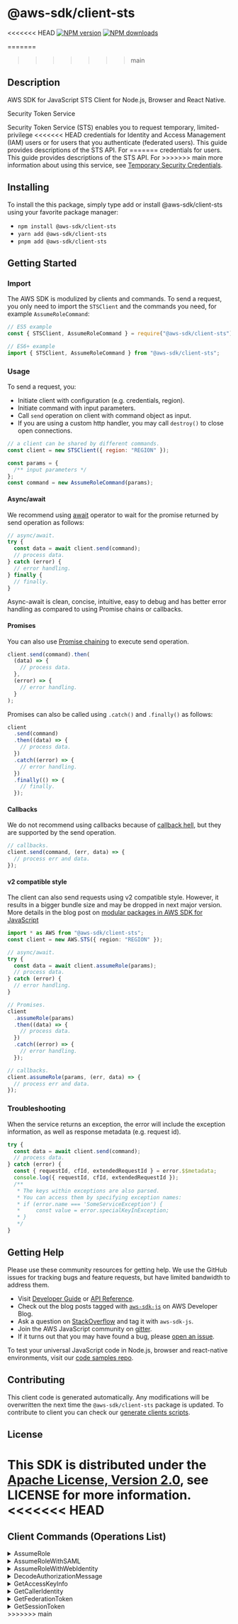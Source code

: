 <!-- generated file, do not edit directly -->

# @aws-sdk/client-sts

<<<<<<< HEAD
[![NPM version](https://img.shields.io/npm/v/@aws-sdk/client-sts/latest.svg)](https://www.npmjs.com/package/@aws-sdk/client-sts)
[![NPM downloads](https://img.shields.io/npm/dm/@aws-sdk/client-sts.svg)](https://www.npmjs.com/package/@aws-sdk/client-sts)

=======
>>>>>>> main
## Description

AWS SDK for JavaScript STS Client for Node.js, Browser and React Native.

<fullname>Security Token Service</fullname>

<p>Security Token Service (STS) enables you to request temporary, limited-privilege
<<<<<<< HEAD
credentials for Identity and Access Management (IAM) users or for users that you
authenticate (federated users). This guide provides descriptions of the STS API. For
=======
credentials for users. This guide provides descriptions of the STS API. For
>>>>>>> main
more information about using this service, see <a href="https://docs.aws.amazon.com/IAM/latest/UserGuide/id_credentials_temp.html">Temporary Security Credentials</a>.</p>

## Installing

To install the this package, simply type add or install @aws-sdk/client-sts
using your favorite package manager:

- `npm install @aws-sdk/client-sts`
- `yarn add @aws-sdk/client-sts`
- `pnpm add @aws-sdk/client-sts`

## Getting Started

### Import

The AWS SDK is modulized by clients and commands.
To send a request, you only need to import the `STSClient` and
the commands you need, for example `AssumeRoleCommand`:

```js
// ES5 example
const { STSClient, AssumeRoleCommand } = require("@aws-sdk/client-sts");
```

```ts
// ES6+ example
import { STSClient, AssumeRoleCommand } from "@aws-sdk/client-sts";
```

### Usage

To send a request, you:

- Initiate client with configuration (e.g. credentials, region).
- Initiate command with input parameters.
- Call `send` operation on client with command object as input.
- If you are using a custom http handler, you may call `destroy()` to close open connections.

```js
// a client can be shared by different commands.
const client = new STSClient({ region: "REGION" });

const params = {
  /** input parameters */
};
const command = new AssumeRoleCommand(params);
```

#### Async/await

We recommend using [await](https://developer.mozilla.org/en-US/docs/Web/JavaScript/Reference/Operators/await)
operator to wait for the promise returned by send operation as follows:

```js
// async/await.
try {
  const data = await client.send(command);
  // process data.
} catch (error) {
  // error handling.
} finally {
  // finally.
}
```

Async-await is clean, concise, intuitive, easy to debug and has better error handling
as compared to using Promise chains or callbacks.

#### Promises

You can also use [Promise chaining](https://developer.mozilla.org/en-US/docs/Web/JavaScript/Guide/Using_promises#chaining)
to execute send operation.

```js
client.send(command).then(
  (data) => {
    // process data.
  },
  (error) => {
    // error handling.
  }
);
```

Promises can also be called using `.catch()` and `.finally()` as follows:

```js
client
  .send(command)
  .then((data) => {
    // process data.
  })
  .catch((error) => {
    // error handling.
  })
  .finally(() => {
    // finally.
  });
```

#### Callbacks

We do not recommend using callbacks because of [callback hell](http://callbackhell.com/),
but they are supported by the send operation.

```js
// callbacks.
client.send(command, (err, data) => {
  // process err and data.
});
```

#### v2 compatible style

The client can also send requests using v2 compatible style.
However, it results in a bigger bundle size and may be dropped in next major version. More details in the blog post
on [modular packages in AWS SDK for JavaScript](https://aws.amazon.com/blogs/developer/modular-packages-in-aws-sdk-for-javascript/)

```ts
import * as AWS from "@aws-sdk/client-sts";
const client = new AWS.STS({ region: "REGION" });

// async/await.
try {
  const data = await client.assumeRole(params);
  // process data.
} catch (error) {
  // error handling.
}

// Promises.
client
  .assumeRole(params)
  .then((data) => {
    // process data.
  })
  .catch((error) => {
    // error handling.
  });

// callbacks.
client.assumeRole(params, (err, data) => {
  // process err and data.
});
```

### Troubleshooting

When the service returns an exception, the error will include the exception information,
as well as response metadata (e.g. request id).

```js
try {
  const data = await client.send(command);
  // process data.
} catch (error) {
  const { requestId, cfId, extendedRequestId } = error.$$metadata;
  console.log({ requestId, cfId, extendedRequestId });
  /**
   * The keys within exceptions are also parsed.
   * You can access them by specifying exception names:
   * if (error.name === 'SomeServiceException') {
   *     const value = error.specialKeyInException;
   * }
   */
}
```

## Getting Help

Please use these community resources for getting help.
We use the GitHub issues for tracking bugs and feature requests, but have limited bandwidth to address them.

- Visit [Developer Guide](https://docs.aws.amazon.com/sdk-for-javascript/v3/developer-guide/welcome.html)
  or [API Reference](https://docs.aws.amazon.com/AWSJavaScriptSDK/v3/latest/index.html).
- Check out the blog posts tagged with [`aws-sdk-js`](https://aws.amazon.com/blogs/developer/tag/aws-sdk-js/)
  on AWS Developer Blog.
- Ask a question on [StackOverflow](https://stackoverflow.com/questions/tagged/aws-sdk-js) and tag it with `aws-sdk-js`.
- Join the AWS JavaScript community on [gitter](https://gitter.im/aws/aws-sdk-js-v3).
- If it turns out that you may have found a bug, please [open an issue](https://github.com/aws/aws-sdk-js-v3/issues/new/choose).

To test your universal JavaScript code in Node.js, browser and react-native environments,
visit our [code samples repo](https://github.com/aws-samples/aws-sdk-js-tests).

## Contributing

This client code is generated automatically. Any modifications will be overwritten the next time the `@aws-sdk/client-sts` package is updated.
To contribute to client you can check our [generate clients scripts](https://github.com/aws/aws-sdk-js-v3/tree/main/scripts/generate-clients).

## License

This SDK is distributed under the
[Apache License, Version 2.0](http://www.apache.org/licenses/LICENSE-2.0),
see LICENSE for more information.
<<<<<<< HEAD
=======

## Client Commands (Operations List)

<details>
<summary>
AssumeRole
</summary>

[Command API Reference](https://docs.aws.amazon.com/AWSJavaScriptSDK/v3/latest/clients/client-sts/classes/assumerolecommand.html) / [Input](https://docs.aws.amazon.com/AWSJavaScriptSDK/v3/latest/clients/client-sts/interfaces/assumerolecommandinput.html) / [Output](https://docs.aws.amazon.com/AWSJavaScriptSDK/v3/latest/clients/client-sts/interfaces/assumerolecommandoutput.html)

</details>
<details>
<summary>
AssumeRoleWithSAML
</summary>

[Command API Reference](https://docs.aws.amazon.com/AWSJavaScriptSDK/v3/latest/clients/client-sts/classes/assumerolewithsamlcommand.html) / [Input](https://docs.aws.amazon.com/AWSJavaScriptSDK/v3/latest/clients/client-sts/interfaces/assumerolewithsamlcommandinput.html) / [Output](https://docs.aws.amazon.com/AWSJavaScriptSDK/v3/latest/clients/client-sts/interfaces/assumerolewithsamlcommandoutput.html)

</details>
<details>
<summary>
AssumeRoleWithWebIdentity
</summary>

[Command API Reference](https://docs.aws.amazon.com/AWSJavaScriptSDK/v3/latest/clients/client-sts/classes/assumerolewithwebidentitycommand.html) / [Input](https://docs.aws.amazon.com/AWSJavaScriptSDK/v3/latest/clients/client-sts/interfaces/assumerolewithwebidentitycommandinput.html) / [Output](https://docs.aws.amazon.com/AWSJavaScriptSDK/v3/latest/clients/client-sts/interfaces/assumerolewithwebidentitycommandoutput.html)

</details>
<details>
<summary>
DecodeAuthorizationMessage
</summary>

[Command API Reference](https://docs.aws.amazon.com/AWSJavaScriptSDK/v3/latest/clients/client-sts/classes/decodeauthorizationmessagecommand.html) / [Input](https://docs.aws.amazon.com/AWSJavaScriptSDK/v3/latest/clients/client-sts/interfaces/decodeauthorizationmessagecommandinput.html) / [Output](https://docs.aws.amazon.com/AWSJavaScriptSDK/v3/latest/clients/client-sts/interfaces/decodeauthorizationmessagecommandoutput.html)

</details>
<details>
<summary>
GetAccessKeyInfo
</summary>

[Command API Reference](https://docs.aws.amazon.com/AWSJavaScriptSDK/v3/latest/clients/client-sts/classes/getaccesskeyinfocommand.html) / [Input](https://docs.aws.amazon.com/AWSJavaScriptSDK/v3/latest/clients/client-sts/interfaces/getaccesskeyinfocommandinput.html) / [Output](https://docs.aws.amazon.com/AWSJavaScriptSDK/v3/latest/clients/client-sts/interfaces/getaccesskeyinfocommandoutput.html)

</details>
<details>
<summary>
GetCallerIdentity
</summary>

[Command API Reference](https://docs.aws.amazon.com/AWSJavaScriptSDK/v3/latest/clients/client-sts/classes/getcalleridentitycommand.html) / [Input](https://docs.aws.amazon.com/AWSJavaScriptSDK/v3/latest/clients/client-sts/interfaces/getcalleridentitycommandinput.html) / [Output](https://docs.aws.amazon.com/AWSJavaScriptSDK/v3/latest/clients/client-sts/interfaces/getcalleridentitycommandoutput.html)

</details>
<details>
<summary>
GetFederationToken
</summary>

[Command API Reference](https://docs.aws.amazon.com/AWSJavaScriptSDK/v3/latest/clients/client-sts/classes/getfederationtokencommand.html) / [Input](https://docs.aws.amazon.com/AWSJavaScriptSDK/v3/latest/clients/client-sts/interfaces/getfederationtokencommandinput.html) / [Output](https://docs.aws.amazon.com/AWSJavaScriptSDK/v3/latest/clients/client-sts/interfaces/getfederationtokencommandoutput.html)

</details>
<details>
<summary>
GetSessionToken
</summary>

[Command API Reference](https://docs.aws.amazon.com/AWSJavaScriptSDK/v3/latest/clients/client-sts/classes/getsessiontokencommand.html) / [Input](https://docs.aws.amazon.com/AWSJavaScriptSDK/v3/latest/clients/client-sts/interfaces/getsessiontokencommandinput.html) / [Output](https://docs.aws.amazon.com/AWSJavaScriptSDK/v3/latest/clients/client-sts/interfaces/getsessiontokencommandoutput.html)

</details>
>>>>>>> main
